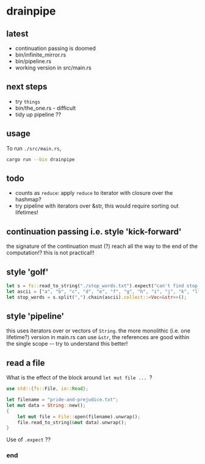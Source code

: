 # drainpipe

## latest

 - continuation passing is doomed
 - bin/infinite_mirror.rs
 - bin/pipeline.rs
 - working version in src/main.rs

## next steps

 - try `things`
 - bin/the_one.rs - difficult
 - tidy up pipeline ??

## usage

To run `./src/main.rs`,

```sh
cargo run --bin drainpipe
```

## todo

 - counts as `reduce`: apply `reduce` to iterator with closure over the hashmap?
 - try pipeline with iterators over &str, this would require sorting out lifetimes!

## continuation passing i.e. style 'kick-forward'

the signature of the continuation must (?) reach all the way to the end of the computation!? this is not practical!!

## style 'golf'

```rust
let s = fs::read_to_string("./stop_words.txt").expect("can't find stop_words.txt?");
let ascii = ["a", "b", "c", "d", "e", "f", "g", "h", "i", "j", "k", "l", "m", "n", "o", "p", "q", "r", "s", "t", "u", "v", "w", "x",  "y", "z"];
let stop_words = s.split(",").chain(ascii).collect::<Vec<&str>>();
```

## style 'pipeline'

this uses iterators over or vectors of `String`. the more monolithic (i.e. one lifetime?) version in main.rs can use `&str`, the references are good within the single scope -- try to understand this better!

## read a file

What is the effect of the block around `let mut file ... `?

```rust
use std::{fs::File, io::Read};

let filename = "pride-and-prejudice.txt";
let mut data = String::new();
{
    let mut file = File::open(filename).unwrap();
    file.read_to_string(&mut data).unwrap();
}
```

Use of `.expect` ??


### end
